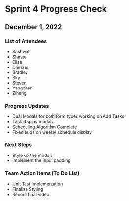 # Sprint 4 Progress Check
## December 1, 2022

### List of Attendees
- Sashwat
- Shasta
- Elise
- Clarissa
- Bradley
- Sky
- Steven
- Yangchen
- Zihang

### Progress Updates
* Dual Modals for both form types working on Add Tasks
* Task display modals
* Scheduling Algorithm Complete
* Fixed bugs on weekly schedule display

### Next Steps
* Style up the modals
* Implement the input padding

### Team Action Items (To Do List)
* Unit Test Implementation
* Finalize Styling
* Record final video
